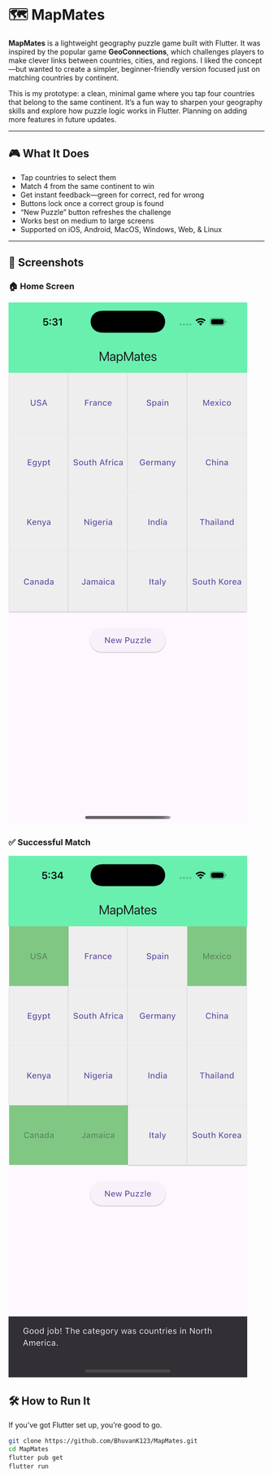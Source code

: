 # 🗺️ MapMates

**MapMates** is a lightweight geography puzzle game built with Flutter. It was inspired by the popular game **GeoConnections**, which challenges players to make clever links between countries, cities, and regions. I liked the concept—but wanted to create a simpler, beginner-friendly version focused just on matching countries by continent.

This is my prototype: a clean, minimal game where you tap four countries that belong to the same continent. It’s a fun way to sharpen your geography skills and explore how puzzle logic works in Flutter. Planning on adding more features in future updates.

---

## 🎮 What It Does

- Tap countries to select them
- Match 4 from the same continent to win
- Get instant feedback—green for correct, red for wrong
- Buttons lock once a correct group is found
- “New Puzzle” button refreshes the challenge
- Works best on medium to large screens 
- Supported on iOS, Android, MacOS, Windows, Web, & Linux

---

## 📸 Screenshots

### 🏠 Home Screen
![Home Screen](lib/screenshots/iphone/home_screen.png)

### ✅ Successful Match
![Match Success](lib/screenshots/iphone/match_success.png)

## 🛠️ How to Run It

If you’ve got Flutter set up, you’re good to go.

```bash
git clone https://github.com/BhuvanK123/MapMates.git
cd MapMates
flutter pub get
flutter run
